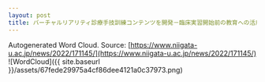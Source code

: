 ```yaml
---
layout: post
title: バーチャルリアリティ診療手技訓練コンテンツを開発－臨床実習開始前の教育への活用を期待－
---
```

Autogenerated Word Cloud.
Source\: [https://www.niigata-u.ac.jp/news/2022/171145/](https://www.niigata-u.ac.jp/news/2022/171145/)
![WordCloud]({{ site.baseurl }}/assets/67fede29975a4cf86dee4121a0c37973.png)